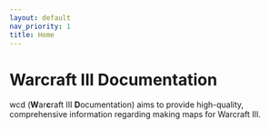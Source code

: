 ```yaml
---
layout: default
nav_priority: 1
title: Home
---
```


# Warcraft III Documentation

wcd (**W**ar**c**raft III **D**ocumentation) aims to provide high-quality, comprehensive information regarding making maps for Warcraft III.